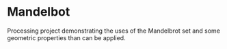# Mandelbot
Processing project demonstrating the uses of the Mandelbrot set and some geometric properties than can be applied.
